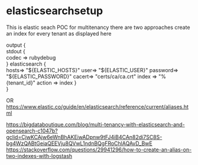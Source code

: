 # elasticsearchsetup
This is elastic seach POC 
for multitenancy there are two approaches
create an index for every tenant as displayed here

output {  
    stdout {  
        codec => rubydebug   
    }
    elasticsearch {  
        hosts=> "${ELASTIC_HOSTS}"
        user=> "${ELASTIC_USER}"
        password=> "${ELASTIC_PASSWORD}"
        cacert=> "certs/ca/ca.crt"
        index       => "%{tenant_id}"
        action      => index
    }  
} 



OR
https://www.elastic.co/guide/en/elasticsearch/reference/current/aliases.html

https://bigdataboutique.com/blog/multi-tenancy-with-elasticsearch-and-opensearch-c1047b?gclid=CjwKCAjw6eWnBhAKEiwADpnw9tFJ4iB4CAn82di7SC8S-bg4WzQABtGeiaQEEVju8QVwL1ndnBQgFRoChlAQAvD_BwE
https://stackoverflow.com/questions/29941296/how-to-create-an-alias-on-two-indexes-with-logstash


